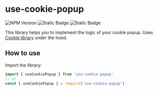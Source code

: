 # use-cookie-popup
![NPM Version](https://img.shields.io/npm/v/use-cookie-popup?logo=npm)
![Static Badge](https://img.shields.io/badge/Typescript-blue?logo=typescript&logoColor=white)
![Static Badge](https://img.shields.io/badge/React-gray?logo=react&logoColor=61dbfb)

This library helps you to implement the logic of your cookie popup. Uses [Cookie library](https://www.npmjs.com/package/cookie) under the hood.

## How to use

Import the library:

```typescript
import { useCookiePopup } from 'use-cookie-popup'
// or
const { useCookiePopup } = require('use-cookie-popup')
```
